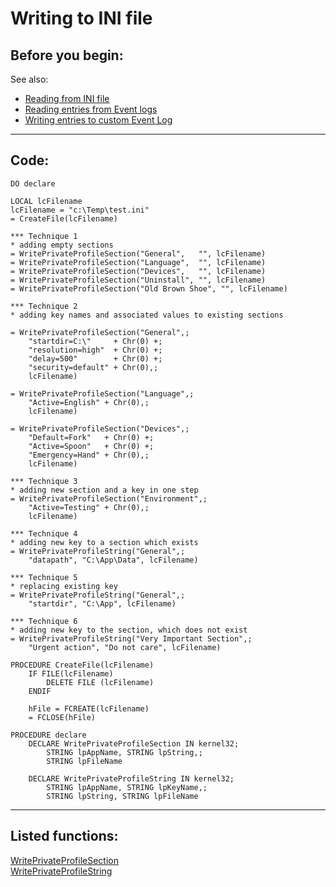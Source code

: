 <link rel="stylesheet" type="text/css" href="../css/win32api.css">  
<link rel="stylesheet" href="https://cdnjs.cloudflare.com/ajax/libs/font-awesome/4.7.0/css/font-awesome.min.css">

# Writing to INI file

## Before you begin:
See also:

* [Reading from INI file](sample_133.md)  
* [Reading entries from Event logs](sample_524.md)  
* [Writing entries to custom Event Log](sample_564.md)  

  
***  


## Code:
```foxpro  
DO declare

LOCAL lcFilename
lcFilename = "c:\Temp\test.ini"
= CreateFile(lcFilename)

*** Technique 1
* adding empty sections
= WritePrivateProfileSection("General",   "", lcFilename)
= WritePrivateProfileSection("Language",  "", lcFilename)
= WritePrivateProfileSection("Devices",   "", lcFilename)
= WritePrivateProfileSection("Uninstall", "", lcFilename)
= WritePrivateProfileSection("Old Brown Shoe", "", lcFilename)

*** Technique 2
* adding key names and associated values to existing sections

= WritePrivateProfileSection("General",;
	"startdir=C:\"     + Chr(0) +;
	"resolution=high"  + Chr(0) +;
	"delay=500"        + Chr(0) +;
	"security=default" + Chr(0),;
	lcFilename)

= WritePrivateProfileSection("Language",;
	"Active=English" + Chr(0),;
	lcFilename)

= WritePrivateProfileSection("Devices",;
	"Default=Fork"   + Chr(0) +;
	"Active=Spoon"   + Chr(0) +;
	"Emergency=Hand" + Chr(0),;
	lcFilename)

*** Technique 3
* adding new section and a key in one step
= WritePrivateProfileSection("Environment",;
	"Active=Testing" + Chr(0),;
	lcFilename)
	
*** Technique 4
* adding new key to a section which exists
= WritePrivateProfileString("General",;
	"datapath", "C:\App\Data", lcFilename)

*** Technique 5
* replacing existing key
= WritePrivateProfileString("General",;
	"startdir", "C:\App", lcFilename)

*** Technique 6
* adding new key to the section, which does not exist
= WritePrivateProfileString("Very Important Section",;
	"Urgent action", "Do not care", lcFilename)

PROCEDURE CreateFile(lcFilename)
	IF FILE(lcFilename)
		DELETE FILE (lcFilename)
	ENDIF
	
	hFile = FCREATE(lcFilename)
	= FCLOSE(hFile)

PROCEDURE declare
	DECLARE WritePrivateProfileSection IN kernel32;
		STRING lpAppName, STRING lpString,;
		STRING lpFileName

	DECLARE WritePrivateProfileString IN kernel32;
		STRING lpAppName, STRING lpKeyName,;
		STRING lpString, STRING lpFileName  
```  
***  


## Listed functions:
[WritePrivateProfileSection](../libraries/kernel32/WritePrivateProfileSection.md)  
[WritePrivateProfileString](../libraries/kernel32/WritePrivateProfileString.md)  

